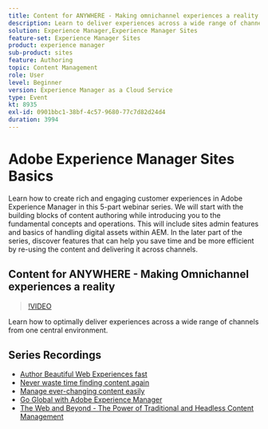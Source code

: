 ```yaml
---
title: Content for ANYWHERE - Making omnichannel experiences a reality
description: Learn to deliver experiences across a wide range of channels from one environment
solution: Experience Manager,Experience Manager Sites
feature-set: Experience Manager Sites
product: experience manager
sub-product: sites
feature: Authoring
topic: Content Management
role: User
level: Beginner
version: Experience Manager as a Cloud Service
type: Event
kt: 8935
exl-id: 0901bbc1-38bf-4c57-9680-77c7d82d24d4
duration: 3994
---
```

# Adobe Experience Manager Sites Basics

Learn how to create rich and engaging customer experiences in Adobe Experience Manager in this 5-part webinar series. We will start with the building blocks of content authoring while introducing you to the fundamental concepts and operations. This will include sites admin features and basics of handling digital assets within AEM. In the later part of the series, discover features that can help you save time and be more efficient by re-using the content and delivering it across channels.

## Content for ANYWHERE - Making Omnichannel experiences a reality 

>[!VIDEO](https://video.tv.adobe.com/v/336982/?quality=12&learn=on&hidetitle=true)

Learn how to optimally deliver experiences across a wide range of channels from one central environment.

## Series Recordings

* [Author Beautiful Web Experiences fast](authoring-fundamentals.md)
* [Never waste time finding content again](media-library-administration.md)
* [Manage ever-changing content easily](collaboration-tools.md)
* [Go Global with Adobe Experience Manager](multi-site-management-web-translation.md)
* [The Web and Beyond - The Power of Traditional and Headless Content Management](traditional-headless-content-management.md)
